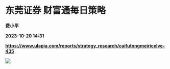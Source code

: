 # 东莞证券 财富通每日策略
**费小平**

**2023-10-20 14:31**

**https://www.ulapia.com/reports/strategy_research/caifutongmeiricelve-435**

![](https://img.ulapia.com/thumbnails/strategy_research/20231020/H3_AP202310191602095803_1.jpg)